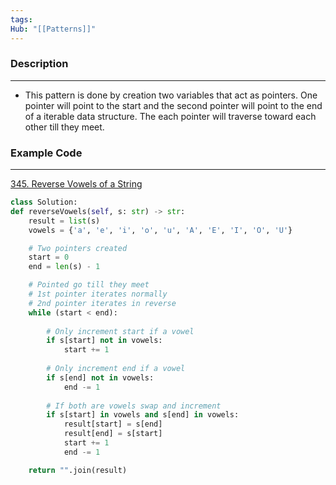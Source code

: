 ```yaml
---
tags: 
Hub: "[[Patterns]]"
---
```

### Description
---
- This pattern is done by creation two variables that act as pointers. One pointer will point to the start and the second pointer will point to the end of a iterable data structure. The each pointer will traverse toward each other till they meet.

### Example Code
--- 
[345. Reverse Vowels of a String](https://leetcode.com/problems/reverse-vowels-of-a-string/)
```python
class Solution:
def reverseVowels(self, s: str) -> str:
	result = list(s)
	vowels = {'a', 'e', 'i', 'o', 'u', 'A', 'E', 'I', 'O', 'U'}

	# Two pointers created	
	start = 0
	end = len(s) - 1

	# Pointed go till they meet
	# 1st pointer iterates normally
	# 2nd pointer iterates in reverse
	while (start < end):
		
		# Only increment start if a vowel
		if s[start] not in vowels:
			start += 1
			
		# Only increment end if a vowel
		if s[end] not in vowels:
			end -= 1
		
		# If both are vowels swap and increment
		if s[start] in vowels and s[end] in vowels:
			result[start] = s[end]
			result[end] = s[start]
			start += 1
			end -= 1

	return "".join(result)
```